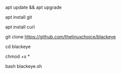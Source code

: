 apt update && apt upgrade

apt install git

apt install curl

git clone https://github.com/thelinuxchoice/blackeye

cd blackeye

chmod +x *


bash blackeye.sh
